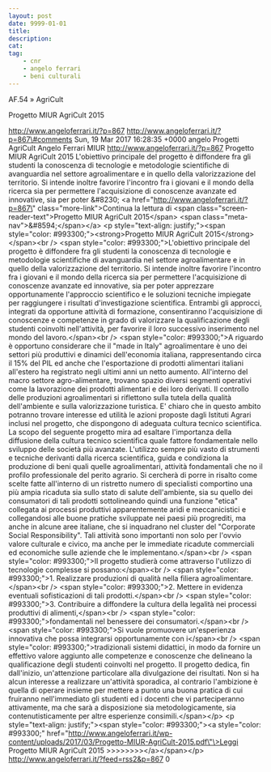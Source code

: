 ```yaml
---
layout: post
date: 9999-01-01
title:
description:
cat:
tag:
    - cnr
    - angelo ferrari
    - beni culturali
---
```

AF.54 » AgriCult

Progetto MIUR AgriCult 2015

http://www.angeloferrari.it/?p=867 http://www.angeloferrari.it/?p=867\#comments Sun, 19 Mar 2017 16:28:35 +0000 angelo Progetti AgriCult Angelo Ferrari MIUR http://www.angeloferrari.it/?p=867 Progetto MIUR AgriCult 2015 L'obiettivo principale del progetto è diffondere fra gli studenti la conoscenza di tecnologie e metodologie scientifiche di avanguardia nel settore agroalimentare e in quello della valorizzazione del territorio. Si intende inoltre favorire l'incontro fra i giovani e il mondo della ricerca sia per permettere l'acquisizione di conoscenze avanzate ed innovative, sia per poter &\#8230; \<a href=\"http://www.angeloferrari.it/?p=867\" class=\"more-link\"\>Continua la lettura di \<span class=\"screen-reader-text\"\>Progetto MIUR AgriCult 2015\</span\> \<span class=\"meta-nav\"\>&\#8594;\</span\>\</a\> \<p style=\"text-align: justify;\"\>\<span style=\"color: \#993300;\"\>\<strong\>Progetto MIUR AgriCult 2015\</strong\>\</span\>\<br /\> \<span style=\"color: \#993300;\"\>L'obiettivo principale del progetto è diffondere fra gli studenti la conoscenza di tecnologie e metodologie scientifiche di avanguardia nel settore agroalimentare e in quello della valorizzazione del territorio. Si intende inoltre favorire l'incontro fra i giovani e il mondo della ricerca sia per permettere l'acquisizione di conoscenze avanzate ed innovative, sia per poter apprezzare opportunamente l'approccio scientifico e le soluzioni tecniche impiegate per raggiungere i risultati d'investigazione scientifica. Entrambi gli approcci, integrati da opportune attività di formazione, consentiranno l'acquisizione di conoscenze e competenze in grado di valorizzare la qualificazione degli studenti coinvolti nell'attività, per favorire il loro successivo inserimento nel mondo del lavoro.\</span\>\<br /\> \<span style=\"color: \#993300;\"\>A riguardo è opportuno considerare che il "made in Italy" agroalimentare è uno dei settori più produttivi e dinamici dell'economia italiana, rappresentando circa il 15% del PIL ed anche che l'esportazione di prodotti alimentari italiani all'estero ha registrato negli ultimi anni un netto aumento. All'interno del macro settore agro-alimentare, trovano spazio diversi segmenti operativi come la lavorazione dei prodotti alimentari e dei loro derivati. Il controllo delle produzioni agroalimentari si riflettono sulla tutela della qualità dell'ambiente e sulla valorizzazione turistica. E' chiaro che in questo ambito potranno trovare interesse ed utilità le azioni proposte dagli Istituti Agrari inclusi nel progetto, che dispongono di adeguata cultura tecnico scientifica. La scopo del seguente progetto mira ad esaltare l'importanza della diffusione della cultura tecnico scientifica quale fattore fondamentale nello sviluppo delle società più avanzate. L'utilizzo sempre più vasto di strumenti e tecniche derivanti dalla ricerca scientifica, guida e condiziona la produzione di beni quali quelle agroalimentari, attività fondamentali che no il profilo professionale del perito agrario. Si cercherà di porre in risalto come scelte fatte all'interno di un ristretto numero di specialisti comportino una più ampia ricaduta sia sullo stato di salute dell'ambiente, sia su quello dei consumatori di tali prodotti sottolineando quindi una funzione "etica" collegata ai processi produttivi apparentemente aridi e meccanicistici e collegandosi alle buone pratiche sviluppate nei paesi più progrediti, ma anche in alcune aree italiane, che si inquadrano nel cluster del "Corporate Social Responsibility". Tali attività sono importanti non solo per l'ovvio valore culturale e civico, ma anche per le immediate ricadute commerciali ed economiche sulle aziende che le implementano.\</span\>\<br /\> \<span style=\"color: \#993300;\"\>Il progetto studierà come attraverso l'utilizzo di tecnologie complesse si possano:\</span\>\<br /\> \<span style=\"color: \#993300;\"\>1. Realizzare produzioni di qualità nella filiera agroalimentare.\</span\>\<br /\> \<span style=\"color: \#993300;\"\>2. Mettere in evidenza eventuali sofisticazioni di tali prodotti.\</span\>\<br /\> \<span style=\"color: \#993300;\"\>3. Contribuire a diffondere la cultura della legalità nei processi produttivi di alimenti,\</span\>\<br /\> \<span style=\"color: \#993300;\"\>fondamentali nel benessere dei consumatori.\</span\>\<br /\> \<span style=\"color: \#993300;\"\>Si vuole promuovere un'esperienza innovativa che possa integrarsi opportunamente con i\</span\>\<br /\> \<span style=\"color: \#993300;\"\>tradizionali sistemi didattici, in modo da fornire un effettivo valore aggiunto alle competenze e conoscenze che delineano la qualificazione degli studenti coinvolti nel progetto. Il progetto dedica, fin dall'inizio, un'attenzione particolare alla divulgazione dei risultati. Non si ha alcun interesse a realizzare un'attività sporadica, al contrario l'ambizione è quella di operare insieme per mettere a punto una buona pratica di cui fruiranno nell'immediato gli studenti ed i docenti che vi parteciperanno attivamente, ma che sarà a disposizione sia metodologicamente, sia contenutisticamente per altre esperienze consimili.\</span\>\</p\> \<p style=\"text-align: justify;\"\>\<span style=\"color: \#993300;\"\>\<a style=\"color: \#993300;\" href=\"http://www.angeloferrari.it/wp-content/uploads/2017/03/Progetto-MIUR-AgriCult-2015.pdf\"\>Leggi Progetto MIUR AgriCult 2015 &gt;&gt;&gt;&gt;&gt;&gt;&gt;&gt;\</a\>\</span\>\</p\> http://www.angeloferrari.it/?feed=rss2&p=867 0

